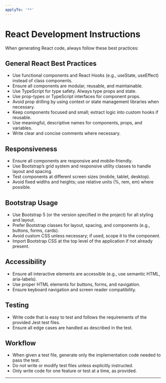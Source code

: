 ```yaml
---
applyTo: '**'
---
```


# React Development Instructions

When generating React code, always follow these best practices:

## General React Best Practices
- Use functional components and React Hooks (e.g., useState, useEffect) instead of class components.
- Ensure all components are modular, reusable, and maintainable.
- Use TypeScript for type safety. Always type props and state.
- Use prop-types or TypeScript interfaces for component props.
- Avoid prop drilling by using context or state management libraries when necessary.
- Keep components focused and small; extract logic into custom hooks if reusable.
- Use meaningful, descriptive names for components, props, and variables.
- Write clear and concise comments where necessary.

## Responsiveness
- Ensure all components are responsive and mobile-friendly.
- Use Bootstrap’s grid system and responsive utility classes to handle layout and spacing.
- Test components at different screen sizes (mobile, tablet, desktop).
- Avoid fixed widths and heights; use relative units (%, rem, em) where possible.

## Bootstrap Usage
- Use Bootstrap 5 (or the version specified in the project) for all styling and layout.
- Prefer Bootstrap classes for layout, spacing, and components (e.g., buttons, forms, cards).
- Avoid custom CSS unless necessary; if used, scope it to the component.
- Import Bootstrap CSS at the top level of the application if not already present.

## Accessibility
- Ensure all interactive elements are accessible (e.g., use semantic HTML, aria-labels).
- Use proper HTML elements for buttons, forms, and navigation.
- Ensure keyboard navigation and screen reader compatibility.

## Testing
- Write code that is easy to test and follows the requirements of the provided Jest test files.
- Ensure all edge cases are handled as described in the test.

## Workflow
- When given a test file, generate only the implementation code needed to pass the test.
- Do not write or modify test files unless explicitly instructed.
- Only write code for one feature or test at a time, as provided.

---
